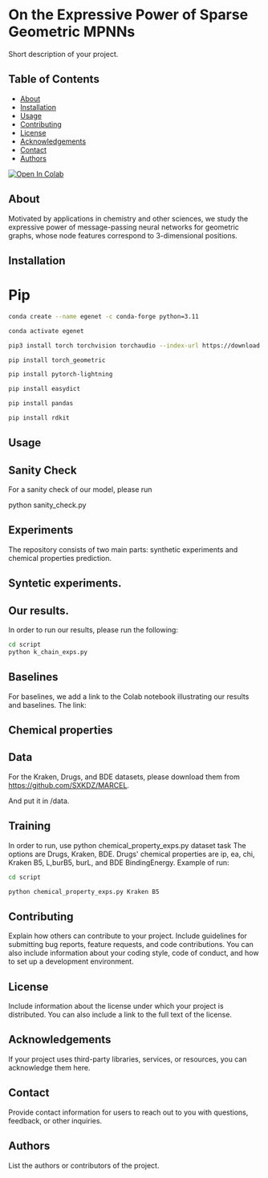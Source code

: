 # On the Expressive Power of Sparse Geometric MPNNs

Short description of your project.

## Table of Contents

- [About](#about)
- [Installation](#installation)
- [Usage](#usage)
- [Contributing](#contributing)
- [License](#license)
- [Acknowledgements](#acknowledgements)
- [Contact](#contact)
- [Authors](#authors)

[![Open In Colab](https://colab.research.google.com/assets/colab-badge.svg)](https://github.com/yonatansverdlov/E-GenNet/blob/master/k_chains_baselines.ipynb)

## About

Motivated by applications in chemistry and other sciences, we study the expressive power of message-passing neural networks for geometric graphs, whose node features correspond to 3-dimensional positions. 

## Installation

# Pip
```bash
conda create --name egenet -c conda-forge python=3.11

conda activate egenet

pip3 install torch torchvision torchaudio --index-url https://download.pytorch.org/whl/cu118

pip install torch_geometric

pip install pytorch-lightning

pip install easydict

pip install pandas

pip install rdkit
```


## Usage
## Sanity Check
For a sanity check of our model, please run 

python sanity_check.py
## Experiments
The repository consists of two main parts: synthetic experiments and chemical properties prediction.
## Syntetic experiments.
## Our results.
In order to run our results, please run the following:
```bash
cd script
python k_chain_exps.py
```
## Baselines
For baselines, we add a link to the Colab notebook illustrating our results and baselines.
The link: 
## Chemical properties 
## Data 
For the Kraken, Drugs, and BDE datasets, please download them from https://github.com/SXKDZ/MARCEL.

And put it in /data.
## Training
In order to run, use python chemical_property_exps.py dataset task
The options are Drugs, Kraken, BDE.
Drugs' chemical properties are ip, ea, chi, Kraken B5, L,burB5, burL, and BDE BindingEnergy.
Example of run:
```bash
cd script

python chemical_property_exps.py Kraken B5
```
## Contributing

Explain how others can contribute to your project. Include guidelines for submitting bug reports, feature requests, and code contributions. You can also include information about your coding style, code of conduct, and how to set up a development environment.

## License

Include information about the license under which your project is distributed. You can also include a link to the full text of the license.

## Acknowledgements

If your project uses third-party libraries, services, or resources, you can acknowledge them here.

## Contact

Provide contact information for users to reach out to you with questions, feedback, or other inquiries.

## Authors

List the authors or contributors of the project.
